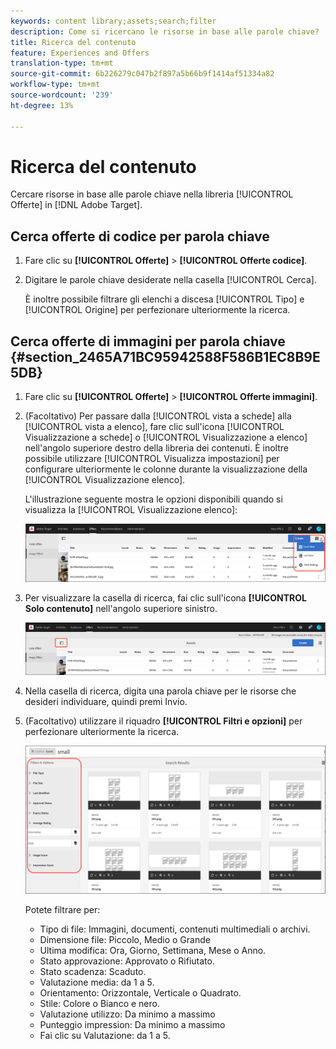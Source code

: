 ```yaml
---
keywords: content library;assets;search;filter
description: Come si ricercano le risorse in base alle parole chiave?
title: Ricerca del contenuto
feature: Experiences and Offers
translation-type: tm+mt
source-git-commit: 6b226279c047b2f897a5b66b9f1414af51334a82
workflow-type: tm+mt
source-wordcount: '239'
ht-degree: 13%

---
```



# Ricerca del contenuto

Cercare risorse in base alle parole chiave nella libreria [!UICONTROL Offerte] in [!DNL Adobe Target].

## Cerca offerte di codice per parola chiave

1. Fare clic su **[!UICONTROL Offerte]** > **[!UICONTROL Offerte codice]**.
1. Digitare le parole chiave desiderate nella casella [!UICONTROL Cerca].

   È inoltre possibile filtrare gli elenchi a discesa [!UICONTROL Tipo] e [!UICONTROL Origine] per perfezionare ulteriormente la ricerca.

## Cerca offerte di immagini per parola chiave {#section_2465A71BC95942588F586B1EC8B9E5DB}

1. Fare clic su **[!UICONTROL Offerte]** > **[!UICONTROL Offerte immagini]**.

1. (Facoltativo) Per passare dalla [!UICONTROL vista a schede] alla [!UICONTROL vista a elenco], fare clic sull&#39;icona [!UICONTROL Visualizzazione a schede] o [!UICONTROL Visualizzazione a elenco] nell&#39;angolo superiore destro della libreria dei contenuti. È inoltre possibile utilizzare [!UICONTROL Visualizza impostazioni] per configurare ulteriormente le colonne durante la visualizzazione della [!UICONTROL Visualizzazione elenco].

   L&#39;illustrazione seguente mostra le opzioni disponibili quando si visualizza la [!UICONTROL Visualizzazione elenco]:

   ![Opzioni Visualizzazione elenco](/help/c-experiences/c-manage-content/assets/view-settings-options.png)

1. Per visualizzare la casella di ricerca, fai clic sull&#39;icona **[!UICONTROL Solo contenuto]** nell&#39;angolo superiore sinistro.

   ![Opzione Solo contenuto](/help/c-experiences/c-manage-content/assets/content-only.png)

1. Nella casella di ricerca, digita una parola chiave per le risorse che desideri individuare, quindi premi Invio.

1. (Facoltativo) utilizzare il riquadro **[!UICONTROL Filtri e opzioni]** per perfezionare ulteriormente la ricerca.

   ![Riquadro Filtro e opzioni](/help/c-experiences/c-manage-content/assets/filter-and-options.png)

   Potete filtrare per:

   * Tipo di file: Immagini, documenti, contenuti multimediali o archivi.
   * Dimensione file: Piccolo, Medio o Grande
   * Ultima modifica: Ora, Giorno, Settimana, Mese o Anno.
   * Stato approvazione: Approvato o Rifiutato.
   * Stato scadenza: Scaduto.
   * Valutazione media: da 1 a 5.
   * Orientamento: Orizzontale, Verticale o Quadrato.
   * Stile: Colore o Bianco e nero.
   * Valutazione utilizzo: Da minimo a massimo
   * Punteggio impression: Da minimo a massimo
   * Fai clic su Valutazione: da 1 a 5.